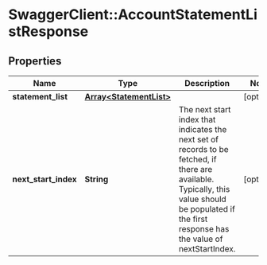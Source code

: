# SwaggerClient::AccountStatementListResponse

## Properties
Name | Type | Description | Notes
------------ | ------------- | ------------- | -------------
**statement_list** | [**Array&lt;StatementList&gt;**](StatementList.md) |  | [optional] 
**next_start_index** | **String** | The next start index that indicates the next set of records to be fetched, if there are available. Typically, this value should be populated if the first response has the value of nextStartIndex. | [optional] 

